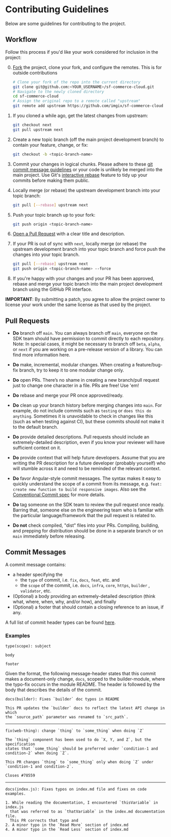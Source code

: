 # Contributing Guidelines

Below are some guidelines for contributing to the project.

## Workflow

Follow this process if you'd like your work considered for inclusion in the
project:

0.  [Fork](http://help.github.com/fork-a-repo/) the project, clone your fork, and configure the remotes. This is for outside contributions

    ```bash
    # Clone your fork of the repo into the current directory
    git clone git@github.com:<YOUR_USERNAME>/sf-commerce-cloud.git
    # Navigate to the newly cloned directory
    cd sf-commerce-cloud
    # Assign the original repo to a remote called "upstream"
    git remote add upstream https://github.com/imgix/sf-commerce-cloud
    ```

1.  If you cloned a while ago, get the latest changes from upstream:

    ```bash
    git checkout next
    git pull upstream next
    ```

2.  Create a new topic branch (off the main project development branch) to contain your feature, change, or fix:

    ```bash
    git checkout -b <topic-branch-name>
    ```

3.  Commit your changes in logical chunks. Please adhere to these [git commit message guidelines](https://www.conventionalcommits.org/en/v1.0.0/) or your code is unlikely be merged into the main project. Use Git's [interactive rebase](https://help.github.com/articles/interactive-rebase) feature to tidy up your commits before making them public.

4.  Locally merge (or rebase) the upstream development branch into your topic branch:

    ```bash
    git pull [--rebase] upstream next
    ```

5.  Push your topic branch up to your fork:

    ```bash
    git push origin <topic-branch-name>
    ```

6.  [Open a Pull Request](https://help.github.com/articles/using-pull-requests/) with a clear title and description.

7.  If your PR is out of sync with `next`, locally merge (or rebase) the upstream development branch into your topic branch and force push the changes into your topic branch.

    ```bash
    git pull [--rebase] upstream next
    git push origin <topic-branch-name> --force
    ```

8.  If you're happy with your changes and your PR has been approved, rebase and merge your topic branch into the main project development branch using the GitHub PR interface.

**IMPORTANT**: By submitting a patch, you agree to allow the project owner to license your work under the same license as that used by the project.

## Pull Requests

- **Do** branch off `main`. You can always branch off `main`, everyone on the SDK team should have permission to commit directly to each repository. Note: In special cases, it might be necessary to branch off `beta`, `alpha`, or `next` if you are working on a pre-release version of a library. You can find more information here.

- **Do** make, incremental, modular changes. When creating a feature/bug-fix branch, try to keep it to one modular change only.

- **Do** open PRs. There’s no shame in creating a new branch/pull request just to change one character in a file. PRs are free! Use 'em!

- **Do** rebase and merge your PR once approved/ready.

- **Do** clean up your branch history before merging changes into `main`. For example, do not include commits such as `testing` or `does this do anything`. Sometimes it is unavoidable to check in changes like this (such as when testing against CI), but these commits should not make it to the default branch.

- **Do** provide detailed descriptions. Pull requests should include an extremely-detailed description, even if you know your reviewer will have sufficient context on it.

- **Do** provide context that will help future developers. Assume that you are writing the PR description for a future developer (probably yourself) who will stumble across it and need to be reminded of the relevant context.

- **Do** favor Angular-style commit messages. The syntax makes it easy to quickly understand the scope of a commit from its message, e.g. `feat: create new function to build responsive images`. Also see the [Conventional Commit spec](https://www.conventionalcommits.org/en/v1.0.0/) for more details.

- **Do** tag someone on the SDK team to review the pull request once ready. Barring that, someone else on the engineering team who is familiar with the particular language/framework that the pull request is related to.

- **Do not** check compiled, "dist" files into your PRs. Compiling, building, and prepping for distribution should be done in a separate branch or on `main` immediately before releasing.

## Commit Messages

A commit message contains:

- a header specifying the
  - the `type` of commit, i.e. `fix`, `docs`, `feat`, etc. and
  - the `scope` of the commit, i.e. `docs`, `infra`, `core`, `https`, `builder` , `validator`, etc.
- (Optional) a body providing an extremely-detailed description (think what, where, when, why, and/or how), and finally
- (Optional) a footer that should contain a closing reference to an issue, if any.

A full list of commit header types can be found [here](https://www.conventionalcommits.org/en/v1.0.0/).

### Examples

    type(scope): subject

    body

    footer

Given the format, the following message-header states that this commit makes a document-only change, `docs`, scoped to the builder-module, where the typo-fix occurs in the module README. The header is followed by the body that describes the details of the commit.

    docs(builder): Fixes `builder` doc typos in README

    This PR updates the `builder` docs to reflect the latest API change in which
    the `source_path` parameter was renamed to `src_path`.

---

    fix(web-thing): change `thing` to `some_thing` when doing `Z`

    The `thing` component has been used to do `X, Y, and Z`, but the specification
    states that `some_thing` should be preferred under `condition-1 and
    condition-2` when doing `Z`.

    This PR changes `thing` to `some_thing` only when doing `Z` under
    `condition-1 and condition-2`.

    Closes #78559

---

    docs(index.js): Fixes typos on index.md file and fixes on code examples.

    1. While reading the documentation, I encountered `thisVariable` in index.js
      that was referred to as `thatVariable` in the index.md documentation file.
      This PR corrects that typo and
    2. A minor typo in the `Read More` section of index.md
    4. A minor typo in the `Read Less` section of index.md
